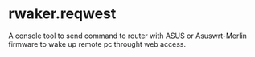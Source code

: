 # rwaker.reqwest
A console tool to send command to router with ASUS or Asuswrt-Merlin firmware to wake up remote pc throught web access.

